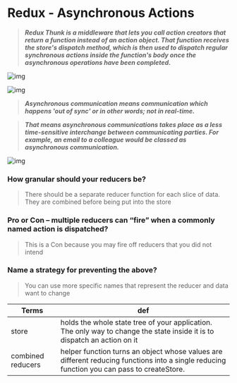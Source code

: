 # Redux - Asynchronous Actions
> ***Redux Thunk is a middleware that lets you call action creators that return a function instead of an action object. That function receives the store's dispatch method, which is then used to dispatch regular synchronous actions inside the function's body once the asynchronous operations have been completed.***

![img](https://image.slidesharecdn.com/redux-190828064717/95/an-introduction-to-redux-27-638.jpg?cb=1566975997)

![img](https://img.favpng.com/12/8/1/redux-middleware-react-thunk-angularjs-png-favpng-hTNSjZZ8eYZ5PiFiEh8VJ6x0q.jpg)

> ***Asynchronous communication means communication which happens 'out of sync' or in other words; not in real-time.***

> ***That means asynchronous communications takes place as a less time-sensitive interchange between communicating parties. For example, an email to a colleague would be classed as asynchronous communication.***


![img](https://encrypted-tbn0.gstatic.com/images?q=tbn:ANd9GcTlLGIuy2t6-8O6DbJ3BPcCgz9nnDYHVvfI8Q&usqp=CAU)




### How granular should your reducers be?
> There should be a separate reducer function for each slice of data. They are combined before being put into the store

### Pro or Con – multiple reducers can “fire” when a commonly named action is dispatched?
> This is a Con because you may fire off reducers that you did not intend

### Name a strategy for preventing the above?
> You can use more specific names that represent the reducer and data want to change

Terms|def
----|---
store| holds the whole state tree of your application. The only way to change the state inside it is to dispatch an action on it
combined reducers | helper function turns an object whose values are different reducing functions into a single reducing function you can pass to createStore.
